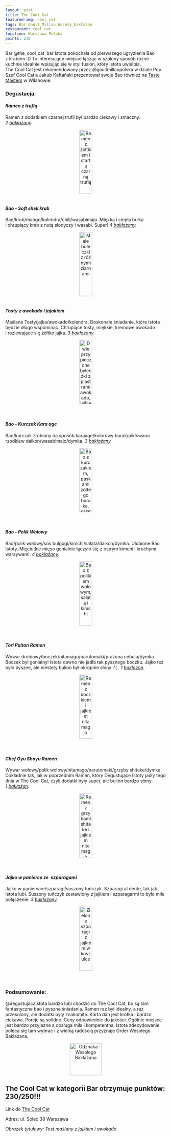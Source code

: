 ```yaml
---
layout: post
title: The Cool Cat
featured-img: cool_cat
tags: Bar Gault_Millau Wesoły_bakłażan
restaurant: Cool_cat
location: Warszawa Polska
points: 230
---
```

Bar @the_cool_cat_bar Istota pokochała od pierwszego ugryzienia Bao z&nbsp;krabem :D
To interesujące miejsce łącząc w&nbsp;szalony sposób różne kuchnie idealnie wpisując się w&nbsp;styl fusion,
który Istota uwielbia. The&nbsp;Cool&nbsp;Cat jest rekomendowany przez @gaultmillaupolska w&nbsp;dziale Pop.
Szef Cool Cat’a&nbsp;Jakub Kaftański prezentował swoje Bao również na [Taste Masters] w&nbsp;Wilanowie.

### Degustacja:

#### *Ramen z&nbsp;truflą*

Ramen z&nbsp;dodatkiem czarnej trufli był bardzo ciekawy i&nbsp;smaczny. _2&nbsp;[bakłażany]._
<center><div style="width:55%">
<img src="{{site.img_url}}/assets/img/posts/cc_trufla_ramen.jpg" alt="Ramen z żółtkiem i startą czarną truflą"
height="200px" width="40px" />
</div></center>
<br />

#### *Bao - Soft shell krab*

Bao/krab/mango/kolendra/chili/wasabimajo. Miękka i&nbsp;ciepła bułka i&nbsp;chrupiący krab z&nbsp;nutą słodyczy
i&nbsp;wasabi. Super! _4&nbsp;[bakłażany]._
<center><div style="width:65%">
<img src="{{site.img_url}}/assets/img/posts/cc_krab.jpg" alt="Małe bułeczki z&nbsp;różnymi ziarnami"
height="200px" width="40px" />
</div></center>
<br />

#### *Tosty z&nbsp;awokado i&nbsp;jajakiem*

Maślane Tosty/jajka/awokado/kolendra. Doskonałe śniadanie, które Istota będzie długo wspominać.
 Chrupiące tosty, miękkie, kremowe awokado i&nbsp;rozlewające się żółtko jajka. _3&nbsp;[bakłażany]._
<center><div style="width:65%">
<img src="{{site.img_url}}/assets/img/posts/cc_tosty.jpg" alt="Dwie przypieczone byłeczki z
plastrami awokado, jajkiem sadzonym i posiekaną kolendrą" height="200px" width="40px" />
</div></center>
<br />&ensp;&ensp;

#### *Bao - Kurczak Kara age*

Bao/kurczak zrobiony na sposób karaage/kolorowy burak/piklowana rzodkiew daikon/wasabimajo/dymka. _3&nbsp;[bakłażany]._
<center><div style="width:55%">
<img src="{{site.img_url}}/assets/img/posts/cc_kurczak.jpg" alt="Bao z kurczakiem, paskami żółtego buraka, sałatą
i plastrami rzodkiewki"
 height="200px" width="40px" />
</div></center>
<br />&ensp;&ensp;

#### *Bao - Polik Wołowy*

Bao/polik wołowy/sos bulgogi/kimchi/sałata/daikon/dymka.
Ulubione Bao Istoty. Mięciutkie mięso genialnie łączyło się z&nbsp;ostrym kimchi i&nbsp;kruchymi warzywami. _4&nbsp;[bakłażany]._
<center><div style="width:65%">
<img src="{{site.img_url}}/assets/img/posts/cc_polik.jpg" alt="Bao z polikiem wołowym, sałatą i kimchi"
height="200px" width="40px" />
</div></center>
<br />&ensp;&ensp;

#### *Tori Paitan Ramen*

Wywar drobiowy/boczek/nitamago/narutomaki/prażona cebula/dymka.
Boczek był genialny! Istota dawno nie jadła tak pysznego boczku. Jajko też było pyszne,
 ale niestety bulion był okropnie słony :'( . _1&nbsp;[bakłażan]._
<center><div style="width:55%">
<img src="{{site.img_url}}/assets/img/posts/cc_ramen_boczek.jpg" alt="Ramen z boczkiem i jajkiem nitamago"
height="200px" width="40px" />
</div></center>
<br />&ensp;&ensp;&ensp;

#### *Chef Gyu Shoyu Ramen*

Wywar wołowy/polik wołowy/nitamago/narutomaki/grzyby shitake/dymka.
Dokładnie tak, jak w&nbsp;poprzednim Ramen, który Degustujące Istoty jadły tego dnia w&nbsp;The&nbsp;Cool&nbsp;Cat,
 czyli dodatki były super, ale bulion bardzo słony. _1&nbsp;[bakłażan]._
<center><div style="width:55%">
<img src="{{site.img_url}}/assets/img/posts/cc_ramen_polik.jpg" alt="Ramen z grzybami shitake i jajkiem nitamago"
height="200px" width="40px" />
</div></center>
<br />&ensp;&ensp;&ensp;

#### *Jajko w&nbsp;panierce ze&nbsp; szparagami*

Jajko w panierwce/szparagi/suszony tuńczyk.
Szparagi al&nbsp;dente, tak jak Istota lubi. Suszony tuńczyk zestawiony z&nbsp;jajkiem i&nbsp;szparagarmi to
było miłe połączenie. _3&nbsp;[bakłażany]._
<center><div style="width:55%">
<img src="{{site.img_url}}/assets/img/posts/cc_szparagi.jpg" alt="Zielone szparagi z jajkiem w koszulce"
height="200px" width="40px" />
</div></center>
<br />&ensp;&ensp;&ensp;

### Podsumowanie:

@degustujacaistota bardzo lubi chodzić do The Cool Cat, bo są tam fantastyczne bao i&nbsp;pyszne śniadania.
Ramen raz był idealny, a&nbsp;raz przesolony, ale dodatki były znakomite. Karta dań jest krótka i&nbsp;bardzo ciekawa.
Porcje są solidne. Ceny odpowiednie do jakości. Ogólnie miejsce jest bardzo przyjazne a&nbsp;obsługa miła i&nbsp;kompetentna.
 Istota zdecydowanie poleca się tam wybrać i&nbsp;z&nbsp;wielką radością przyznaje Order Wesołego Bakłażana.

<center><div style="width:20%">
  <img src="{{site.img_url}}/assets/img/posts/odznaka.gif" alt="Odznaka Wesołego Bakłażana" height="100" width="auto" />
</div></center>

## The Cool Cat w&nbsp;kategorii Bar otrzymuje punktów: **230/250!!!**
Link do [The Cool Cat]

Adres:
ul. Solec 38
Warszawa

_Obrazek tytułowy: Tost maślany z&nbsp;jajkiem i&nbsp;awokado_

[The Cool Cat]: https://www.facebook.com/thecoolcatbar/
[Taste Masters]: /taste-masters/
[bakłażany]: /about#baklazan
[bakłażan]: /about#baklazan


